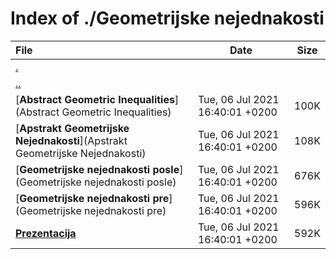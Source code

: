 # Index of ./Geometrijske nejednakosti

File | Date | Size
:--- | --- | ---
[.](.) | |
[..](..) | |
[**<span>Abstract Geometric Inequalities</span>**](Abstract Geometric Inequalities) | Tue, 06 Jul 2021 16:40:01 +0200 | 100K
[**<span>Apstrakt Geometrijske Nejednakosti</span>**](Apstrakt Geometrijske Nejednakosti) | Tue, 06 Jul 2021 16:40:01 +0200 | 108K
[**<span>Geometrijske nejednakosti posle</span>**](Geometrijske nejednakosti posle) | Tue, 06 Jul 2021 16:40:01 +0200 | 676K
[**<span>Geometrijske nejednakosti pre</span>**](Geometrijske nejednakosti pre) | Tue, 06 Jul 2021 16:40:01 +0200 | 596K
[**<span>Prezentacija</span>**](Prezentacija) | Tue, 06 Jul 2021 16:40:01 +0200 | 592K

